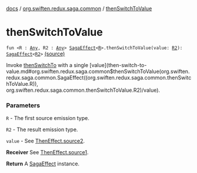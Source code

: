 [docs](../index.md) / [org.swiften.redux.saga.common](index.md) / [thenSwitchToValue](./then-switch-to-value.md)

# thenSwitchToValue

`fun <R : `[`Any`](https://kotlinlang.org/api/latest/jvm/stdlib/kotlin/-any/index.html)`, R2 : `[`Any`](https://kotlinlang.org/api/latest/jvm/stdlib/kotlin/-any/index.html)`> `[`SagaEffect`](-saga-effect/index.md)`<`[`R`](then-switch-to-value.md#R)`>.thenSwitchToValue(value: `[`R2`](then-switch-to-value.md#R2)`): `[`SagaEffect`](-saga-effect/index.md)`<`[`R2`](then-switch-to-value.md#R2)`>` [(source)](https://github.com/protoman92/KotlinRedux/tree/master/common/common-saga/src/main/kotlin/org/swiften/redux/saga/common/CommonExtension.kt#L260)

Invoke [thenSwitchTo](then-switch-to.md) with a single [value](then-switch-to-value.md#org.swiften.redux.saga.common$thenSwitchToValue(org.swiften.redux.saga.common.SagaEffect((org.swiften.redux.saga.common.thenSwitchToValue.R)), org.swiften.redux.saga.common.thenSwitchToValue.R2)/value).

### Parameters

`R` - The first source emission type.

`R2` - The result emission type.

`value` - See [ThenEffect.source2](-then-effect/source2.md).

**Receiver**
See [ThenEffect.source1](-then-effect/source1.md).

**Return**
A [SagaEffect](-saga-effect/index.md) instance.

